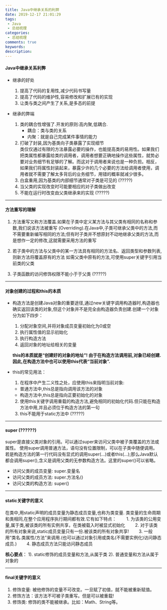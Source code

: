 ```yaml
---
title: Java中继承关系的利弊
date: 2019-12-17 21:01:29
tags: 
 - Java
 - 总结梳理
categories:
 - 总结梳理
comments: true
keywords: 
description: 
---
```


#### Java中继承关系利弊

* 继承的好处
  1. 提高了代码的复用性,减少代码书写量
  2. 提高了代码的维护性,容易修改和扩展已有的实现
  3. 让类与类之间产生了关系,是多态的前提

* 继承的弊端
  1. 类的耦合性增强了.开发的原则:高内聚,低耦合.
      * 耦合：类与类的关系
      * 内聚：就是自己完成某件事情的能力
  2. 打破了封装,因为基类向子类暴露了实现细节	
     类仅仅通过有限的方法暴露必要的操作，也能提高类的易用性。如果我们把类属性都暴露给类的调用者，调用者想要正确地操作这些属性，就势必要对业务细节有足够的了解。而这对于调用者来说也是一种负担。相反，如果我们将属性封装起来，暴露少许的几个必要的方法给调用者使用，调用者就不需要了解太多背后的业务细节，用错的概率就减少很多。
  3. 白盒重用,因为基类的内部细节通常对子类是可见的		(?????)
  4. 当父类的实现改变时可能要相应的对子类做出改变
  5. 不能在运行时改变由父类继承来的实现		(?????)

***

#### 方法重写的理解

1. 方法重写又称方法覆盖.如果在子类中定义某方法与其父类有相同的名称和参数,我们说该方法被重写 (Overriding).在Java中,子类可继承父类中的方法,而不需要重新编写相同的方法;但有时子类并不想原封不动地继承父类的方法,而是想作一定的修改,这就需要采用方法的重写

2. 若子类中的方法与父类中的某一方法具有相同的方法名、返回类型和参数列表,则新方法将覆盖原有的方法
    如需父类中原有的方法,可使用super关键字引用当前类的父类
3. 子类函数的访问修饰权限不能小于于父类		(?????)

***

#### 对象创建的过程和this的本质

* 构造方法是创建Java对象的重要途径,通过new关键字调用构造器时,构造器也确实返回该类的对象,但这个对象并不是完全由构造器负责创建.创建一个对象分为如下四步：
  1. 分配对象空间,并将对象成员变量初始化为0或空
  2. 执行属性值的显示初始化
  3. 执行构造方法
  4. 返回对象的地址给相关的变量
  
    **this的本质就是“创建好的对象的地址”! 由于在构造方法调用前,对象已经创建.因此,在构造方法中也可以使用this代表“当前对象”.**

* this的常见用法：
  1. 在程序中产生二义性之处，应使用this来指明当前对象:
    * 普通方法中,this总是指向调用该方法的对象
    * 构造方法中,this总是指向正要初始化的对象
  2. 使用this关键字调用重载的构造方法,避免相同的初始化代码.但只能在构造方法中用,并且必须位于构造方法的第一句
  3. this不能用于static方法中	(?????)

***

#### super     (??????)

super是直接父类对象的引用。可以通过super来访问父类中被子类覆盖的方法或属性。
使用super调用普通方法，语句没有位置限制，可以在子类中随便调用。
若是构造方法的第一行代码没有显式的调用super(...)或者this(...);那么Java默认都会调用super(),含义是调用父类的无参数构造方法。这里的super()可以省略。

* 访问父类的成员变量:	super.变量名
* 访问父类的成员方法:	super.方法名()
* 访问父类的构造方法:	super()



***

#### static关键字的意义

在类中,用static声明的成员变量为静态成员变量,也称为类变量. 类变量的生命周期和类相同,在整个应用程序执行期间都有效.它有如下特点：
　　1. 为该类的公用变量,属于类,被该类的所有实例共享，在类被载入时被显式初始化
　　2. 对于该类的所有对象来说,static成员变量只有一份.被该类的所有对象共享!
　　3. 一般用“类名.类属性/方法”来调用.(也可以通过对象引用或类名(不需要实例化)访问静态成员.)
　　4. 静态成员方法只能访问静态成员

**核心要点**：
  1). static修饰的成员变量和方法,从属于类
  2). 普通变量和方法从属于对象的

***

#### final关键字的意义
1. 修饰变量: 被他修饰的变量不可改变。一旦赋了初值，就不能被重新赋值。
2. 修饰方法：该方法不可被子类重写。但是可以被重载!
3. 修饰类: 修饰的类不能被继承。比如：Math、String等。